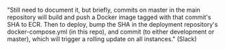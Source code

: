 "Still need to document it, but briefly, commits on master in the main repository will build and push a Docker image tagged with that commit's SHA to ECR. Then to deploy, bump the SHA in the deployment repository's docker-compose.yml (in this repo), and commit (to either development or master), which will trigger a rolling update on all instances." (Slack)
